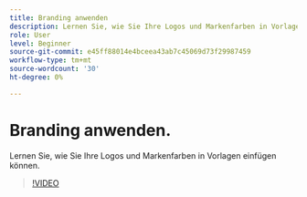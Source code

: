 ```yaml
---
title: Branding anwenden
description: Lernen Sie, wie Sie Ihre Logos und Markenfarben in Vorlagen einfügen können.
role: User
level: Beginner
source-git-commit: e45ff88014e4bceea43ab7c45069d73f29987459
workflow-type: tm+mt
source-wordcount: '30'
ht-degree: 0%

---
```


# Branding anwenden.

Lernen Sie, wie Sie Ihre Logos und Markenfarben in Vorlagen einfügen können.

>[!VIDEO](https://video.tv.adobe.com/v/3420218?quality=12&learn=on&hidetitle=true)
